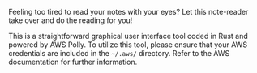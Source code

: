 Feeling too tired to read your notes with your eyes? Let this note-reader take over and do the reading for you!

This is a straightforward graphical user interface tool coded in Rust and powered by AWS Polly.
To utilize this tool, please ensure that your AWS credentials are included in the `~/.aws/` directory.
Refer to the AWS documentation for further information.
